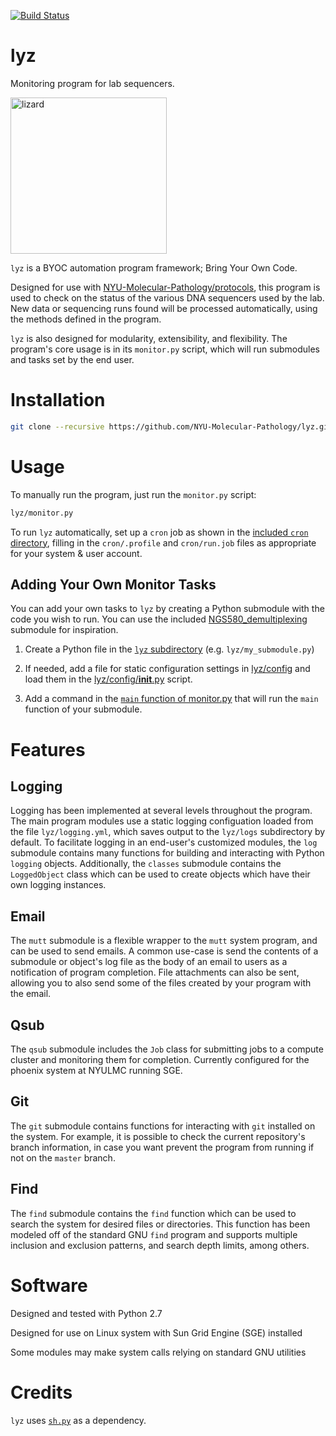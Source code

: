 [![Build Status](https://travis-ci.org/NYU-Molecular-Pathology/lyz.svg?branch=master)](https://travis-ci.org/NYU-Molecular-Pathology/lyz)
# lyz
Monitoring program for lab sequencers.

<img width="250" alt="lizard" src="https://user-images.githubusercontent.com/10505524/28809899-5ba03606-7654-11e7-9047-b18d8924c783.png">

`lyz` is a BYOC automation program framework; Bring Your Own Code. 

Designed for use with [NYU-Molecular-Pathology/protocols](https://github.com/NYU-Molecular-Pathology/protocols), this program is used to check on the status of the various DNA sequencers used by the lab. New data or sequencing runs found will be processed automatically, using the methods defined in the program. 

`lyz` is also designed for modularity, extensibility, and flexibility. The program's core usage is in its `monitor.py` script, which will run submodules and tasks set by the end user. 

# Installation

```bash
git clone --recursive https://github.com/NYU-Molecular-Pathology/lyz.git
```

# Usage
To manually run the program, just run the `monitor.py` script:

```bash
lyz/monitor.py
```

To run `lyz` automatically, set up a `cron` job as shown in the [included `cron` directory](https://github.com/NYU-Molecular-Pathology/lyz/tree/master/cron), filling in the `cron/.profile` and `cron/run.job` files as appropriate for your system & user account.

## Adding Your Own Monitor Tasks

You can add your own tasks to `lyz` by creating a Python submodule with the code you wish to run. You can use the included [NGS580_demultiplexing](https://github.com/NYU-Molecular-Pathology/lyz/blob/master/lyz/NGS580_demultiplexing.py) submodule for inspiration.

1. Create a Python file in the [`lyz` subdirectory](https://github.com/NYU-Molecular-Pathology/lyz/tree/master/lyz) (e.g. `lyz/my_submodule.py`)

2. If needed, add a file for static configuration settings in [lyz/config](https://github.com/NYU-Molecular-Pathology/lyz/tree/master/lyz/config) and load them in the [lyz/config/__init__.py](https://github.com/NYU-Molecular-Pathology/lyz/blob/master/lyz/config/__init__.py) script.

3. Add a command in the [`main` function of monitor.py](https://github.com/NYU-Molecular-Pathology/lyz/blob/master/lyz/monitor.py#L58) that will run the `main` function of your submodule.

# Features

## Logging

Logging has been implemented at several levels throughout the program. The main program modules use a static logging configuation loaded from the file `lyz/logging.yml`, which saves output to the `lyz/logs` subdirectory by default. To facilitate logging in an end-user's customized modules, the `log` submodule contains many functions for building and interacting with Python `logging` objects. Additionally, the `classes` submodule contains the `LoggedObject` class which can be used to create objects which have their own logging instances.

## Email

The `mutt` submodule is a flexible wrapper to the `mutt` system program, and can be used to send emails. A common use-case is send the contents of a submodule or object's log file as the body of an email to users as a notification of program completion. File attachments can also be sent, allowing you to also send some of the files created by your program with the email.

## Qsub

The `qsub` submodule includes the `Job` class for submitting jobs to a compute cluster and monitoring them for completion. Currently configured for the phoenix system at NYULMC running SGE. 

## Git

The `git` submodule contains functions for interacting with `git` installed on the system. For example, it is possible to check the current repository's branch information, in case you want prevent the program from running if not on the `master` branch. 

## Find

The `find` submodule contains the `find` function which can be used to search the system for desired files or directories. This function has been modeled off of the standard GNU `find` program and supports multiple inclusion and exclusion patterns, and search depth limits, among others. 

# Software
Designed and tested with Python 2.7

Designed for use on Linux system with Sun Grid Engine (SGE) installed

Some modules may make system calls relying on standard GNU utilities

# Credits
`lyz` uses [`sh.py`](https://github.com/amoffat/sh) as a dependency.
